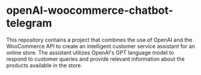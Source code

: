 # openAI-woocommerce-chatbot-telegram
This repository contains a project that combines the use of OpenAI and the WooCommerce API to create an intelligent customer service assistant for an online store. The assistant utilizes OpenAI's GPT language model to respond to customer queries and provide relevant information about the products available in the store.
